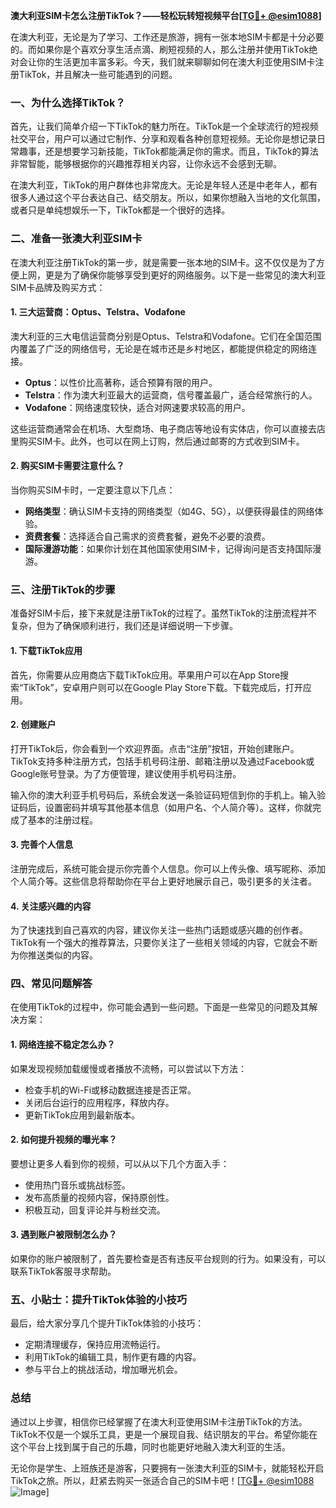 **澳大利亚SIM卡怎么注册TikTok？——轻松玩转短视频平台[[TG💪+ @esim1088](https://t.me/s/esim1088)]**

在澳大利亚，无论是为了学习、工作还是旅游，拥有一张本地SIM卡都是十分必要的。而如果你是个喜欢分享生活点滴、刷短视频的人，那么注册并使用TikTok绝对会让你的生活更加丰富多彩。今天，我们就来聊聊如何在澳大利亚使用SIM卡注册TikTok，并且解决一些可能遇到的问题。

### **一、为什么选择TikTok？**

首先，让我们简单介绍一下TikTok的魅力所在。TikTok是一个全球流行的短视频社交平台，用户可以通过它制作、分享和观看各种创意短视频。无论你是想记录日常趣事，还是想要学习新技能，TikTok都能满足你的需求。而且，TikTok的算法非常智能，能够根据你的兴趣推荐相关内容，让你永远不会感到无聊。

在澳大利亚，TikTok的用户群体也非常庞大。无论是年轻人还是中老年人，都有很多人通过这个平台表达自己、结交朋友。所以，如果你想融入当地的文化氛围，或者只是单纯想娱乐一下，TikTok都是一个很好的选择。

### **二、准备一张澳大利亚SIM卡**

在澳大利亚注册TikTok的第一步，就是需要一张本地的SIM卡。这不仅仅是为了方便上网，更是为了确保你能够享受到更好的网络服务。以下是一些常见的澳大利亚SIM卡品牌及购买方式：

#### **1. 三大运营商：Optus、Telstra、Vodafone**

澳大利亚的三大电信运营商分别是Optus、Telstra和Vodafone。它们在全国范围内覆盖了广泛的网络信号，无论是在城市还是乡村地区，都能提供稳定的网络连接。

- **Optus**：以性价比高著称，适合预算有限的用户。
- **Telstra**：作为澳大利亚最大的运营商，信号覆盖最广，适合经常旅行的人。
- **Vodafone**：网络速度较快，适合对网速要求较高的用户。

这些运营商通常会在机场、大型商场、电子商店等地设有实体店，你可以直接去店里购买SIM卡。此外，也可以在网上订购，然后通过邮寄的方式收到SIM卡。

#### **2. 购买SIM卡需要注意什么？**

当你购买SIM卡时，一定要注意以下几点：

- **网络类型**：确认SIM卡支持的网络类型（如4G、5G），以便获得最佳的网络体验。
- **资费套餐**：选择适合自己需求的资费套餐，避免不必要的浪费。
- **国际漫游功能**：如果你计划在其他国家使用SIM卡，记得询问是否支持国际漫游。

### **三、注册TikTok的步骤**

准备好SIM卡后，接下来就是注册TikTok的过程了。虽然TikTok的注册流程并不复杂，但为了确保顺利进行，我们还是详细说明一下步骤。

#### **1. 下载TikTok应用**

首先，你需要从应用商店下载TikTok应用。苹果用户可以在App Store搜索“TikTok”，安卓用户则可以在Google Play Store下载。下载完成后，打开应用。

#### **2. 创建账户**

打开TikTok后，你会看到一个欢迎界面。点击“注册”按钮，开始创建账户。TikTok支持多种注册方式，包括手机号码注册、邮箱注册以及通过Facebook或Google账号登录。为了方便管理，建议使用手机号码注册。

输入你的澳大利亚手机号码后，系统会发送一条验证码短信到你的手机上。输入验证码后，设置密码并填写其他基本信息（如用户名、个人简介等）。这样，你就完成了基本的注册过程。

#### **3. 完善个人信息**

注册完成后，系统可能会提示你完善个人信息。你可以上传头像、填写昵称、添加个人简介等。这些信息将帮助你在平台上更好地展示自己，吸引更多的关注者。

#### **4. 关注感兴趣的内容**

为了快速找到自己喜欢的内容，建议你关注一些热门话题或感兴趣的创作者。TikTok有一个强大的推荐算法，只要你关注了一些相关领域的内容，它就会不断为你推送类似的内容。

### **四、常见问题解答**

在使用TikTok的过程中，你可能会遇到一些问题。下面是一些常见的问题及其解决方案：

#### **1. 网络连接不稳定怎么办？**

如果发现视频加载缓慢或者播放不流畅，可以尝试以下方法：
- 检查手机的Wi-Fi或移动数据连接是否正常。
- 关闭后台运行的应用程序，释放内存。
- 更新TikTok应用到最新版本。

#### **2. 如何提升视频的曝光率？**

要想让更多人看到你的视频，可以从以下几个方面入手：
- 使用热门音乐或挑战标签。
- 发布高质量的视频内容，保持原创性。
- 积极互动，回复评论并与粉丝交流。

#### **3. 遇到账户被限制怎么办？**

如果你的账户被限制了，首先要检查是否有违反平台规则的行为。如果没有，可以联系TikTok客服寻求帮助。

### **五、小贴士：提升TikTok体验的小技巧**

最后，给大家分享几个提升TikTok体验的小技巧：
- 定期清理缓存，保持应用流畅运行。
- 利用TikTok的编辑工具，制作更有趣的内容。
- 参与平台上的挑战活动，增加曝光机会。

### **总结**

通过以上步骤，相信你已经掌握了在澳大利亚使用SIM卡注册TikTok的方法。TikTok不仅是一个娱乐工具，更是一个展现自我、结识朋友的平台。希望你能在这个平台上找到属于自己的乐趣，同时也能更好地融入澳大利亚的生活。

无论你是学生、上班族还是游客，只要拥有一张澳大利亚的SIM卡，就能轻松开启TikTok之旅。所以，赶紧去购买一张适合自己的SIM卡吧！[[TG💪+ @esim1088](https://t.me/s/esim1088) ![Image](https://i.postimg.cc/4NQfJmqS/Snipaste-2025-05-13-00-14-12.png)]